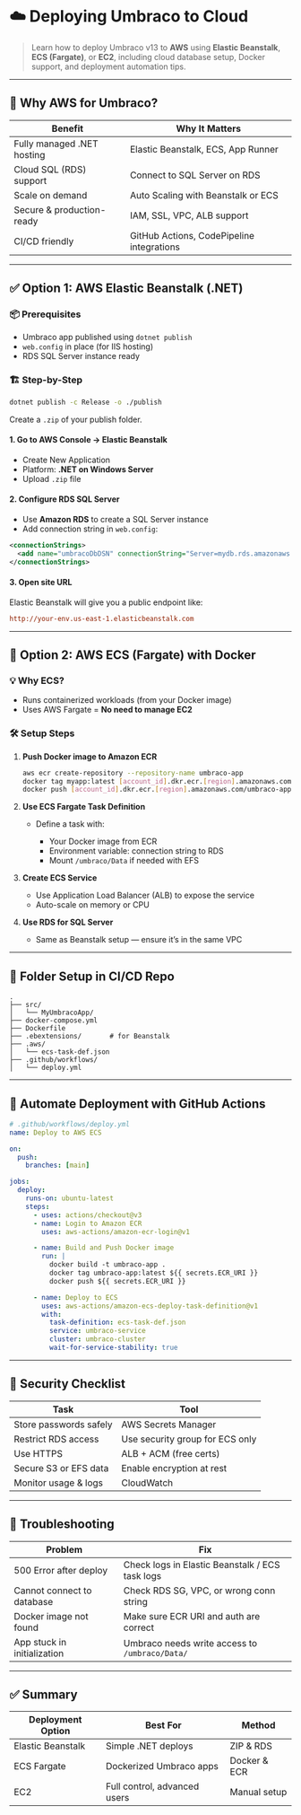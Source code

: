 # ☁️ Deploying Umbraco to Cloud

> Learn how to deploy Umbraco v13 to **AWS** using **Elastic Beanstalk**, **ECS (Fargate)**, or **EC2**, including cloud database setup, Docker support, and deployment automation tips.

---

## 🧠 Why AWS for Umbraco?

| Benefit                    | Why It Matters                            |
| -------------------------- | ----------------------------------------- |
| Fully managed .NET hosting | Elastic Beanstalk, ECS, App Runner        |
| Cloud SQL (RDS) support    | Connect to SQL Server on RDS              |
| Scale on demand            | Auto Scaling with Beanstalk or ECS        |
| Secure & production-ready  | IAM, SSL, VPC, ALB support                |
| CI/CD friendly             | GitHub Actions, CodePipeline integrations |

---

## ✅ Option 1: AWS Elastic Beanstalk (.NET)

### 📦 Prerequisites

- Umbraco app published using `dotnet publish`
- `web.config` in place (for IIS hosting)
- RDS SQL Server instance ready

### 🏗️ Step-by-Step

```bash
dotnet publish -c Release -o ./publish
```

Create a `.zip` of your publish folder.

#### 1. Go to AWS Console → Elastic Beanstalk

- Create New Application
- Platform: **.NET on Windows Server**
- Upload `.zip` file

#### 2. Configure RDS SQL Server

- Use **Amazon RDS** to create a SQL Server instance
- Add connection string in `web.config`:

```xml
<connectionStrings>
  <add name="umbracoDbDSN" connectionString="Server=mydb.rds.amazonaws.com;Database=UmbracoDb;User Id=admin;Password=yourPassword;" />
</connectionStrings>
```

#### 3. Open site URL

Elastic Beanstalk will give you a public endpoint like:

```ini
http://your-env.us-east-1.elasticbeanstalk.com
```

---

## 🐳 Option 2: AWS ECS (Fargate) with Docker

### 💡 Why ECS?

- Runs containerized workloads (from your Docker image)
- Uses AWS Fargate = **No need to manage EC2**

### 🛠️ Setup Steps

1. **Push Docker image to Amazon ECR**

   ```bash
   aws ecr create-repository --repository-name umbraco-app
   docker tag myapp:latest [account_id].dkr.ecr.[region].amazonaws.com/umbraco-app
   docker push [account_id].dkr.ecr.[region].amazonaws.com/umbraco-app
   ```

2. **Use ECS Fargate Task Definition**

   - Define a task with:

     - Your Docker image from ECR
     - Environment variable: connection string to RDS
     - Mount `/umbraco/Data` if needed with EFS

3. **Create ECS Service**

   - Use Application Load Balancer (ALB) to expose the service
   - Auto-scale on memory or CPU

4. **Use RDS for SQL Server**

   - Same as Beanstalk setup — ensure it’s in the same VPC

---

## 🧱 Folder Setup in CI/CD Repo

```plaintext
.
├── src/
│   └── MyUmbracoApp/
├── docker-compose.yml
├── Dockerfile
├── .ebextensions/       # for Beanstalk
├── .aws/
│   └── ecs-task-def.json
├── .github/workflows/
│   └── deploy.yml
```

---

## 🤖 Automate Deployment with GitHub Actions

```yaml
# .github/workflows/deploy.yml
name: Deploy to AWS ECS

on:
  push:
    branches: [main]

jobs:
  deploy:
    runs-on: ubuntu-latest
    steps:
      - uses: actions/checkout@v3
      - name: Login to Amazon ECR
        uses: aws-actions/amazon-ecr-login@v1

      - name: Build and Push Docker image
        run: |
          docker build -t umbraco-app .
          docker tag umbraco-app:latest ${{ secrets.ECR_URI }}
          docker push ${{ secrets.ECR_URI }}

      - name: Deploy to ECS
        uses: aws-actions/amazon-ecs-deploy-task-definition@v1
        with:
          task-definition: ecs-task-def.json
          service: umbraco-service
          cluster: umbraco-cluster
          wait-for-service-stability: true
```

---

## 🔐 Security Checklist

| Task                   | Tool                            |
| ---------------------- | ------------------------------- |
| Store passwords safely | AWS Secrets Manager             |
| Restrict RDS access    | Use security group for ECS only |
| Use HTTPS              | ALB + ACM (free certs)          |
| Secure S3 or EFS data  | Enable encryption at rest       |
| Monitor usage & logs   | CloudWatch                      |

---

## 🧪 Troubleshooting

| Problem                     | Fix                                             |
| --------------------------- | ----------------------------------------------- |
| 500 Error after deploy      | Check logs in Elastic Beanstalk / ECS task logs |
| Cannot connect to database  | Check RDS SG, VPC, or wrong conn string         |
| Docker image not found      | Make sure ECR URI and auth are correct          |
| App stuck in initialization | Umbraco needs write access to `/umbraco/Data/`  |

---

## ✅ Summary

| Deployment Option | Best For                     | Method       |
| ----------------- | ---------------------------- | ------------ |
| Elastic Beanstalk | Simple .NET deploys          | ZIP & RDS    |
| ECS Fargate       | Dockerized Umbraco apps      | Docker & ECR |
| EC2               | Full control, advanced users | Manual setup |
